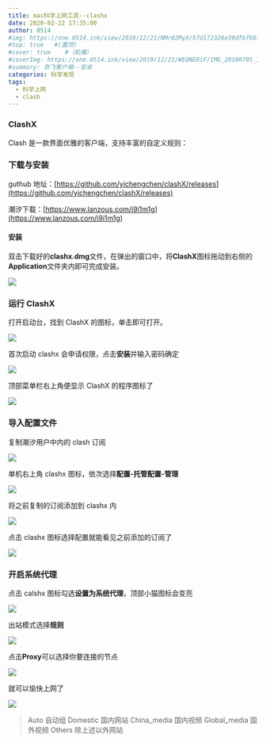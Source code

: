 ```yaml
---
title: mac科学上网工具--clashx
date: 2020-02-22 17:35:00
author: 0514
#img: https://one.0514.ink/view/2019/12/21/NMr02MyX/57d172326e39dfbf60fcdb795a08e758.jpg
#top: true   #(置顶)
#cover: true    #（轮播）
#coverImg: https://one.0514.ink/view/2019/12/21/WEQNERiF/IMG_20180705_173106.jpg
#summary: 奈飞客户端--安卓
categories: 科学发现
tags:
  - 科学上网
  - clash
---
```


### ClashX

Clash 是一款界面优雅的客户端，支持丰富的自定义规则：

### 下载与安装

guthub 地址：[https://github.com/yichengchen/clashX/releases](https://github.com/yichengchen/clashX/releases)

潮汐下载：[https://www.lanzous.com/i9i1m1g](https://www.lanzous.com/i9i1m1g)

#### 安装

双击下载好的**clashx.dmg**文件，在弹出的窗口中，将**ClashX**图标拖动到右侧的**Application**文件夹内即可完成安装。

![](https://cdn.jsdelivr.net/gh/tianzhenwuxie01/gitpicgo/img/20200222145402.png)

### 运行 ClashX

打开启动台，找到 ClashX 的图标，单击即可打开。

![](https://cdn.jsdelivr.net/gh/tianzhenwuxie01/gitpicgo/img/20200222145341.png)

首次启动 clashx 会申请权限，点击**安装**并输入密码确定

![](https://cdn.jsdelivr.net/gh/tianzhenwuxie01/gitpicgo/img/20200222145910.png)

顶部菜单栏右上角便显示 ClashX 的程序图标了

![](https://cdn.jsdelivr.net/gh/tianzhenwuxie01/gitpicgo/img/20200222150349.png)

### 导入配置文件

复制潮汐用户中内的 clash 订阅

![](https://cdn.jsdelivr.net/gh/tianzhenwuxie01/gitpicgo/img/20200222153437.png)

单机右上角 clashx 图标，依次选择**配置-托管配置-管理**

![](https://cdn.jsdelivr.net/gh/tianzhenwuxie01/gitpicgo/img/20200222151802.png)

将之前复制的订阅添加到 clashx 内

![](https://cdn.jsdelivr.net/gh/tianzhenwuxie01/gitpicgo/img/20200222154052.png)

点击 clashx 图标选择配置就能看见之前添加的订阅了

![](https://cdn.jsdelivr.net/gh/tianzhenwuxie01/gitpicgo/img/20200222154707.png)

### 开启系统代理

点击 calshx 图标勾选**设置为系统代理**，顶部小猫图标会变亮

![](https://cdn.jsdelivr.net/gh/tianzhenwuxie01/gitpicgo/img/20200222155318.png)

出站模式选择**规则**

![](https://cdn.jsdelivr.net/gh/tianzhenwuxie01/gitpicgo/img/20200222161532.png)

点击**Proxy**可以选择你要连接的节点

![](https://cdn.jsdelivr.net/gh/tianzhenwuxie01/gitpicgo/img/20200222161030.png)

就可以愉快上网了

![](https://cdn.jsdelivr.net/gh/tianzhenwuxie01/gitpicgo/img/20200222161902.png)

> Auto 自动组
> Domestic 国内网站
> China_media 国内视频
> Global_media 国外视频
> Others 除上述以外网站
